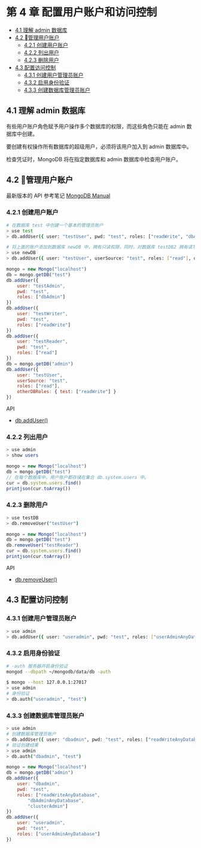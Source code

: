 <!-- omit in toc -->
# 第 4 章 配置用户账户和访问控制

- [4.1 理解 admin 数据库](#41-%e7%90%86%e8%a7%a3-admin-%e6%95%b0%e6%8d%ae%e5%ba%93)
- [4.2 管理用户账户](#42-%08%e7%ae%a1%e7%90%86%e7%94%a8%e6%88%b7%e8%b4%a6%e6%88%b7)
  - [4.2.1 创建用户账户](#421-%e5%88%9b%e5%bb%ba%e7%94%a8%e6%88%b7%e8%b4%a6%e6%88%b7)
  - [4.2.2 列出用户](#422-%e5%88%97%e5%87%ba%e7%94%a8%e6%88%b7)
  - [4.2.3 删除用户](#423-%e5%88%a0%e9%99%a4%e7%94%a8%e6%88%b7)
- [4.3 配置访问控制](#43-%e9%85%8d%e7%bd%ae%e8%ae%bf%e9%97%ae%e6%8e%a7%e5%88%b6)
  - [4.3.1 创建用户管理员账户](#431-%e5%88%9b%e5%bb%ba%e7%94%a8%e6%88%b7%e7%ae%a1%e7%90%86%e5%91%98%e8%b4%a6%e6%88%b7)
  - [4.3.2 启用身份验证](#432-%e5%90%af%e7%94%a8%e8%ba%ab%e4%bb%bd%e9%aa%8c%e8%af%81)
  - [4.3.3 创建数据库管理员账户](#433-%e5%88%9b%e5%bb%ba%e6%95%b0%e6%8d%ae%e5%ba%93%e7%ae%a1%e7%90%86%e5%91%98%e8%b4%a6%e6%88%b7)

## 4.1 理解 admin 数据库

有些用户账户角色赋予用户操作多个数据库的权限，而这些角色只能在 admin 数据库中创建。

要创建有权操作所有数据库的超级用户，必须将该用户加入到 admin 数据库中。

检查凭证时，MongoDB 将在指定数据库和 admin 数据库中检查用户账户。

## 4.2 管理用户账户

最新版本的 API 参考笔记 [MongoDB Manual](/manuals/mongodb-manual.md#user-management-methods)

### 4.2.1 创建用户账户

```bash
# 在数据库 test 中创建一个基本的管理员账户
> use test
> db.addUser({ user: "testUser", pwd: "test", roles: ["readWrite", "dbAdmin"] })

# 将上面的账户添加到数据库 newDB 中，拥有只读权限，同时，对数据库 testDB2 拥有读写权限。
> use newDB
> db.addUser({ user: "testUser", userSource: "test", roles: ["read"], otherDBRoles: { testDB2: ["readWrite"] } })
```

```js
mongo = new Mongo("localhost")
db = mongo.getDB("test")
db.addUser({
    user: "testAdmin",
    pwd: "test",
    roles: ["dbAdmin"]
})
db.addUser({
    user: "testWriter",
    pwd: "test",
    roles: ["readWrite"]
})
db.addUser({
    user: "testReader",
    pwd: "test",
    roles: ["read"]
})
db = mongo.getDB("admin")
db.addUser({
    user: "testUser",
    userSource: "test",
    roles: ["read"],
    otherDBRoles: { test: ["readWrite"] }
})
```

API

- [db.addUser()](https://docs.mongodb.com/v2.4/reference/method/db.addUser/index.html)

### 4.2.2 列出用户

```bash
> use admin
> show users
```

```js
mongo = new Mongo("localhost")
db = mongo.getDB("test")
// 在每个数据库中，用户账户都存储在集合 db.system.users 中。
cur = db.system.users.find()
printjson(cur.toArray())
```

### 4.2.3 删除用户

```bash
> use testDB
> db.removeUser("testUser")
```

```js
mongo = new Mongo("localhost")
db = mongo.getDB("test")
db.removeUser("testReader")
cur = db.system.users.find()
printjson(cur.toArray())
```

API

- [db.removeUser()](https://docs.mongodb.com/v2.4/reference/method/db.removeUser/)

## 4.3 配置访问控制

### 4.3.1 创建用户管理员账户

```bash
> use admin
> db.addUser({ user: "useradmin", pwd: "test", roles: ["userAdminAnyDatabase"] })
```

### 4.3.2 启用身份验证

```bash
# -auth 服务器开启身份验证
mongod --dbpath ~/mongodb/data/db -auth
```

```bash
$ mongo --host 127.0.0.1:27017
> use admin
# 身份验证
> db.auth("useradmin", "test")
```

### 4.3.3 创建数据库管理员账户

```bash
> use admin
# 创建数据库管理员账户
> db.addUser({ user: "dbadmin", pwd: "test", roles: ["readWriteAnyDatabase", "dbAdminAnyDatabase", "clusterAdmin"] })
# 验证创建结果
> use admin
> db.auth("dbadmin", "test")
```

```js
mongo = new Mongo("localhost")
db = mongo.getDB("admin")
db.addUser({
    user: "dbadmin",
    pwd: "test",
    roles: ["readWriteAnyDatabase",
        "dbAdminAnyDatabase",
        "clusterAdmin"]
})
db.addUser({
    user: "useradmin",
    pwd: "test",
    roles: ["userAdminAnyDatabase"]
})
```
